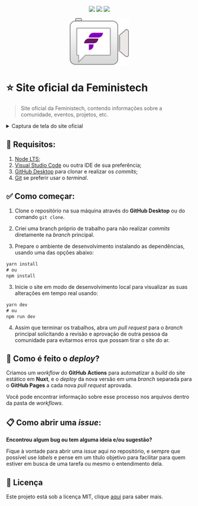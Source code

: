 <p align="center">
    <img src="https://img.shields.io/badge/vue-js-%234FC08D.svg?&style=for-the-badge&logo=vue-js&logoColor=white">
    <img src="https://img.shields.io/badge/nuxt-js-%2300C58E.svg?&style=for-the-badge&logo=nuxt-js&logoColor=white">
    <img src="https://img.shields.io/github/license/feministech/site-oficial?style=for-the-badge">
</p>

<p align="center">
    <img src="logo.png">
</p>

# ⭐ Site oficial da Feministech

> Site oficial da Feministech, contendo informações sobre a comunidade, eventos, projetos, etc.

<details>
    <summary>Captura de tela do site oficial</summary>
    <img src="screenshot.jpeg">
</details>

## 🔎 Requisitos:

1. [Node LTS](https://nodejs.org/en/);
2. [Visual Studio Code](https://code.visualstudio.com/) ou outra IDE de sua preferência;
3. [GitHub Desktop](https://desktop.github.com/) para clonar e realizar os _commits_;
4. [Git](https://git-scm.com/) se preferir usar o _terminal_.

## ✅ Como começar:

1. Clone o repositório na sua máquina através do **GitHub Desktop** ou do comando `git clone`.

2. Criei uma branch próprio de trabalho para não realizar _commits_ diretamente na _branch_ principal.

3. Prepare o ambiente de desenvolvimento instalando as dependências, usando uma das opções abaixo:

```console
yarn install
# ou
npm install
```

3. Inicie o site em modo de desenvolvimento local para visualizar as suas alterações em tempo real usando:

```console
yarn dev
# ou
npm run dev
```

4. Assim que terminar os trabalhos, abra um _pull request_ para o _branch_ principal solicitando a revisão e aprovação de outra pessoa da comunidade para evitarmos erros que possam tirar o site do ar.

## 🚀 Como é feito o _deploy_?

Criamos um _workflow_ do **GitHub Actions** para automatizar a _build_ do site estático em **Nuxt**, e o _deploy_ da nova versão em uma _branch_ separada para o **GitHub Pages** a cada nova _pull request_ aprovada.

Você pode encontrar informação sobre esse processo nos arquivos dentro da pasta de _workflows_.

## 📋 Como abrir uma _issue_:

**Encontrou algum bug ou tem alguma ideia e/ou sugestão?**

Fique à vontade para abrir uma _issue_ aqui no repositório, e sempre que possível use _labels_ e pense em um título objetivo para facilitar para quem estiver em busca de uma tarefa ou mesmo o entendimento dela.

## 📜 Licença

Este projeto está sob a licença MIT, clique [aqui](LICENSE.md) para saber mais.

